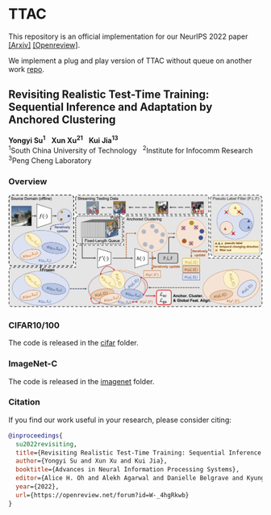 # TTAC

This repository is an official implementation for our NeurIPS 2022 paper [\[Arxiv\]](https://arxiv.org/abs/2206.02721) [\[Openreview\]](https://openreview.net/forum?id=W-_4hgRkwb).

We implement a plug and play version of TTAC without queue on another work [repo](https://github.com/Gorilla-Lab-SCUT/TRIBE/blob/master/core/adapter/ttac.py).

## Revisiting Realistic Test-Time Training: Sequential Inference and Adaptation by Anchored Clustering

**Yongyi Su<sup>1</sup>** &nbsp; **Xun Xu<sup>21</sup>** &nbsp; **Kui Jia<sup>13</sup>**
<br>
<sup>1</sup>South China University of Technology &nbsp; <sup>2</sup>Institute for Infocomm Research &nbsp; <sup>3</sup>Peng Cheng Laboratory
<br>


### Overview

![](./imgs/Overview_v1.png)


### CIFAR10/100

The code is released in the [cifar](cifar) folder.

### ImageNet-C

The code is released in the [imagenet](imagenet) folder.

### Citation

If you find our work useful in your research, please consider citing:

```bibtex
@inproceedings{
  su2022revisiting,
  title={Revisiting Realistic Test-Time Training: Sequential Inference and Adaptation by Anchored Clustering},
  author={Yongyi Su and Xun Xu and Kui Jia},
  booktitle={Advances in Neural Information Processing Systems},
  editor={Alice H. Oh and Alekh Agarwal and Danielle Belgrave and Kyunghyun Cho},
  year={2022},
  url={https://openreview.net/forum?id=W-_4hgRkwb}
}
```

